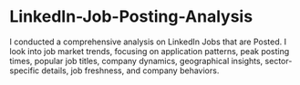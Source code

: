 # LinkedIn-Job-Posting-Analysis
I conducted a comprehensive analysis on LinkedIn Jobs that are Posted. I look into job market trends, focusing on application patterns, peak posting times, popular job titles, company dynamics, geographical insights, sector-specific details, job freshness, and company behaviors. 
